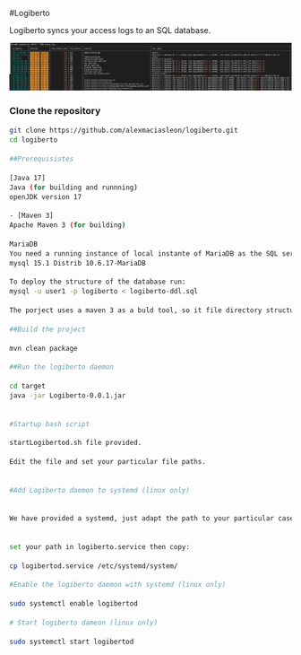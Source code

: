 #Logiberto

Logiberto syncs your access logs to an SQL database.

![Alt Perfectly structured access data](https://github.com/alexmaciasleon/logiberto/blob/main/logiberto-screenshot.png?raw=true)

### Clone the repository

```bash
git clone https://github.com/alexmaciasleon/logiberto.git
cd logiberto

##Prerequisistes

[Java 17]
Java (for building and runnning)
openJDK version 17

- [Maven 3]
Apache Maven 3 (for building)

MariaDB 
You need a running instance of local instante of MariaDB as the SQL server.
mysql 15.1 Distrib 10.6.17-MariaDB

To deploy the structure of the database run:
mysql -u user1 -p logiberto < logiberto-ddl.sql

The porject uses a maven 3 as a buld tool, so it file directory structure is one of a maven project.

##Build the project

mvn clean package

##Run the logiberto daemon

cd target
java -jar Logiberto-0.0.1.jar


#Startup bash script

startLogibertod.sh file provided.

Edit the file and set your particular file paths.


#Add Logiberto daemon to systemd (linux only)


We have provided a systemd, just adapt the path to your particular case


set your path in logiberto.service then copy:

cp logibertod.service /etc/systemd/system/

#Enable the logiberto daemon with systemd (linux only)

sudo systemctl enable logibertod

# Start logiberto dameon (linux only)

sudo systemctl start logibertod
